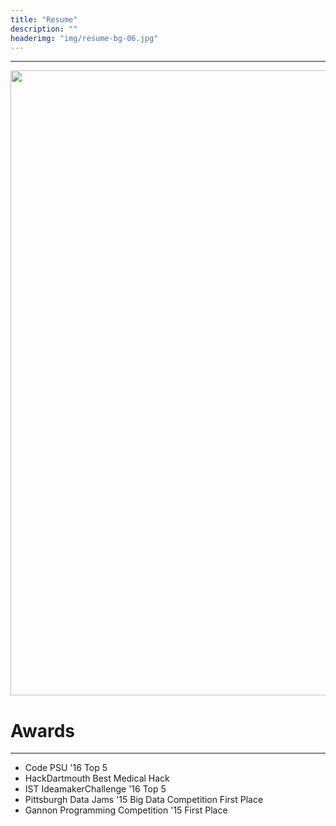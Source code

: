 ```yaml
---
title: "Resume"
description: ""
headerimg: "img/resume-bg-06.jpg"
---
```


<hr>
<div style="text-align: center">
<img src="https://amblog.s3.617a.net/assets/img/resume.jpg" width="800" height="1000">
<div style="text-align: left">

<h1>Awards</h1>
<hr>
<ul>
  <li>
    Code PSU '16 Top 5
  </li>

  <li>
    HackDartmouth Best Medical Hack
  </li>

  <li>
    IST IdeamakerChallenge '16 Top 5
  </li>

  <li>
    Pittsburgh Data Jams '15 Big Data Competition First Place
  </li>

  <li>
    Gannon Programming Competition '15 First Place
  </li>
</ul>




</div>
